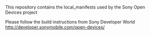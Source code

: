 This repository contains the local_manifests used by the Sony Open Devices project

Please follow the build instructions from Sony Developer World
http://developer.sonymobile.com/open-devices/

